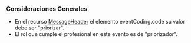 ### Consideraciones Generales

* En el recurso [MessageHeader](StructureDefinition-MessageHeaderLE.html) el elemento eventCoding.code  su valor debe ser "priorizar".
* El rol que cumple el profesional en este evento es de "priorizador".
